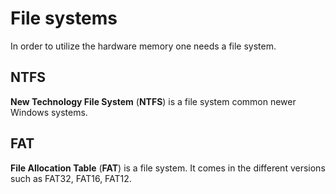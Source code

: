 # File systems

In order to utilize the hardware memory one needs a file system.

## NTFS

**New Technology File System** (**NTFS**) is a file system common newer Windows
systems.

## FAT

**File Allocation Table** (**FAT**) is a file system. It comes in the different
versions such as FAT32, FAT16, FAT12.

